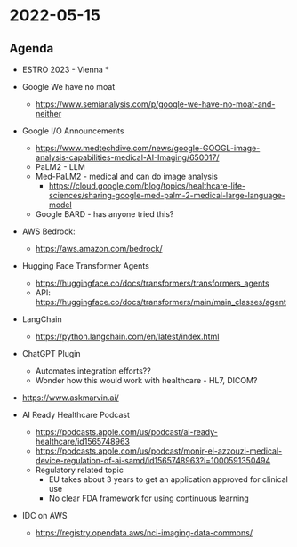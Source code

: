 # 2022-05-15

## Agenda

* ESTRO 2023 - Vienna
  * 

* Google We have no moat
  * https://www.semianalysis.com/p/google-we-have-no-moat-and-neither

* Google I/O Announcements
  * https://www.medtechdive.com/news/google-GOOGL-image-analysis-capabilities-medical-AI-Imaging/650017/
  * PaLM2 - LLM
  * Med-PaLM2 - medical and can do image analysis
    * https://cloud.google.com/blog/topics/healthcare-life-sciences/sharing-google-med-palm-2-medical-large-language-model
  * Google BARD - has anyone tried this?

* AWS Bedrock:
  * https://aws.amazon.com/bedrock/

* Hugging Face Transformer Agents
  * https://huggingface.co/docs/transformers/transformers_agents
  * API: https://huggingface.co/docs/transformers/main/main_classes/agent

* LangChain
  * https://python.langchain.com/en/latest/index.html

* ChatGPT Plugin
  * Automates integration efforts??
  * Wonder how this would work with healthcare - HL7, DICOM?

* https://www.askmarvin.ai/

* AI Ready Healthcare Podcast
  * https://podcasts.apple.com/us/podcast/ai-ready-healthcare/id1565748963
  * https://podcasts.apple.com/us/podcast/monir-el-azzouzi-medical-device-regulation-of-ai-samd/id1565748963?i=1000591350494
  * Regulatory related topic
    * EU takes about 3 years to get an application approved for clinical use
    * No clear FDA framework for using continuous learning

* IDC on AWS
  * https://registry.opendata.aws/nci-imaging-data-commons/